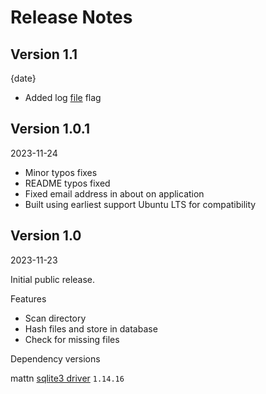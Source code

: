 # Release Notes

## Version 1.1

{date}

* Added log [file](log.md) flag

## Version 1.0.1

2023-11-24

* Minor typos fixes
* README typos fixed
* Fixed email address in about on application
* Built using earliest support Ubuntu LTS for compatibility 

## Version 1.0

2023-11-23

Initial public release.

Features

* Scan directory
* Hash files and store in database
* Check for missing files

Dependency versions

mattn [sqlite3 driver](https://github.com/mattn/go-sqlite3) `1.14.16`